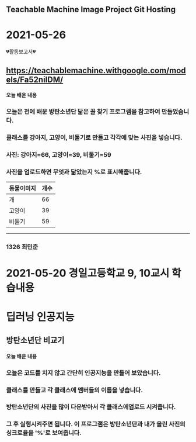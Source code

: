 ## Teachable Machine Image Project Git Hosting

# 2021-05-26
💔활동보고서💔
## https://teachablemachine.withgoogle.com/models/Fa52niIDM/

#### 오늘 배운 내용
### 오늘은 전에 배운 방탄소년단 닮은 꼴 찾기 프로그램을 참고하여 만들었습니다.
### 클래스를 강아지, 고양이, 비둘기로 만들고 각각에 맞는 사진을 넣습니다.
### 사진: 강아지=66, 고양이=39, 비둘기=59
### 사진을 업로드하면 무엇과 닮았는지 %로 표시해줍니다.
|동물이미지|개수|
|---------|----------|
|개|66|
|고양이|39|
|비둘기|59|
---------------
### 1326 최민준

# 2021-05-20 경일고등학교 9, 10교시 학습내용

딥러닝 인공지능
==============

방탄소년단 비교기
----------------

#### 오늘 배운 내용
### 오늘은 코드를 치지 않고 간단히 인공지능을 만들어 보았습니다.
### 클래스를 만들고 각 클래스에 멤버들의 이름을 넣습니다. 
### 방탄소년단의 사진을 많이 다운받아서 각 클래스에업로드 시켜줍니다.
### 그 후 실행시켜주면 됩니다. 이 프로그램은 방탄소년단과 내가 올린 사진의 싱크로율을 '%'로 보여줍니다.


